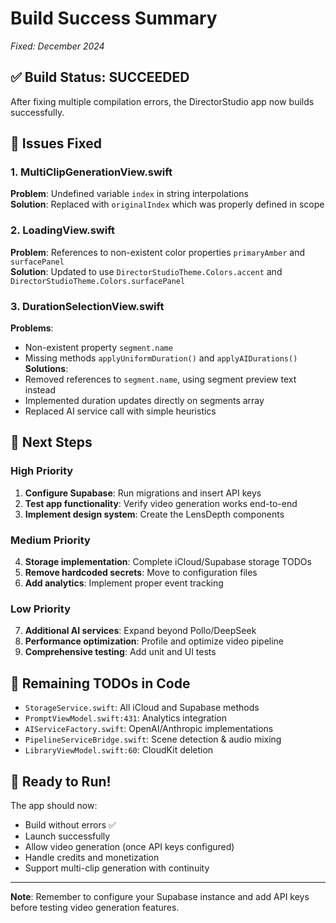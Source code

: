 # Build Success Summary
*Fixed: December 2024*

## ✅ Build Status: SUCCEEDED

After fixing multiple compilation errors, the DirectorStudio app now builds successfully.

## 🔧 Issues Fixed

### 1. MultiClipGenerationView.swift
**Problem**: Undefined variable `index` in string interpolations  
**Solution**: Replaced with `originalIndex` which was properly defined in scope

### 2. LoadingView.swift
**Problem**: References to non-existent color properties `primaryAmber` and `surfacePanel`  
**Solution**: Updated to use `DirectorStudioTheme.Colors.accent` and `DirectorStudioTheme.Colors.surfacePanel`

### 3. DurationSelectionView.swift
**Problems**: 
- Non-existent property `segment.name`
- Missing methods `applyUniformDuration()` and `applyAIDurations()`
**Solutions**: 
- Removed references to `segment.name`, using segment preview text instead
- Implemented duration updates directly on segments array
- Replaced AI service call with simple heuristics

## 🚀 Next Steps

### High Priority
1. **Configure Supabase**: Run migrations and insert API keys
2. **Test app functionality**: Verify video generation works end-to-end
3. **Implement design system**: Create the LensDepth components

### Medium Priority
4. **Storage implementation**: Complete iCloud/Supabase storage TODOs
5. **Remove hardcoded secrets**: Move to configuration files
6. **Add analytics**: Implement proper event tracking

### Low Priority
7. **Additional AI services**: Expand beyond Pollo/DeepSeek
8. **Performance optimization**: Profile and optimize video pipeline
9. **Comprehensive testing**: Add unit and UI tests

## 📝 Remaining TODOs in Code

- `StorageService.swift`: All iCloud and Supabase methods
- `PromptViewModel.swift:431`: Analytics integration
- `AIServiceFactory.swift`: OpenAI/Anthropic implementations
- `PipelineServiceBridge.swift`: Scene detection & audio mixing
- `LibraryViewModel.swift:60`: CloudKit deletion

## 🎉 Ready to Run!

The app should now:
- Build without errors ✅
- Launch successfully
- Allow video generation (once API keys configured)
- Handle credits and monetization
- Support multi-clip generation with continuity

---

**Note**: Remember to configure your Supabase instance and add API keys before testing video generation features.
